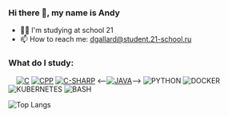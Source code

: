 ### Hi there 👋, my name is Andy

- 👩‍🎓 I'm studying at school 21
- 📫 How to reach me: dgallard@student.21-school.ru

### What do I study:

&nbsp;&nbsp;&nbsp;&nbsp;<a href="https://github.com/andydardgallard/seismic_fitness_visualisation" target="_blank"><img src="https://img.icons8.com/color/48/000000/c-programming.png" alt="C"></a>
<a href="https://github.com/andydardgallard/21_School_CPP_Piscine" target="_blank"><img src="https://img.icons8.com/color/48/000000/c-plus-plus-logo.png" alt="CPP"></a>
<a href="https://github.com/andydardgallard/Bitmex_Trading_bot" target="_blank"><img src="https://img.icons8.com/color/c-sharp-logo" alt="C-SHARP"/></a>
<--<a href="" target="_blank"><img src="https://img.icons8.com/color/48/000000/java.png" alt="JAVA"></a>-->
<img src="https://img.icons8.com/color/python" alt="PYTHON"/>
<img src="https://img.icons8.com/color/48/000000/docker.png" alt="DOCKER"/>
<img src="https://img.icons8.com/color/48/000000/kubernetes.png" alt="KUBERNETES"/>
<img src="https://img.icons8.com/plasticine/48/000000/bash.png" alt="BASH"/> 
 

![Top Langs](https://github.com/anuraghazra/github-readme-stats)
